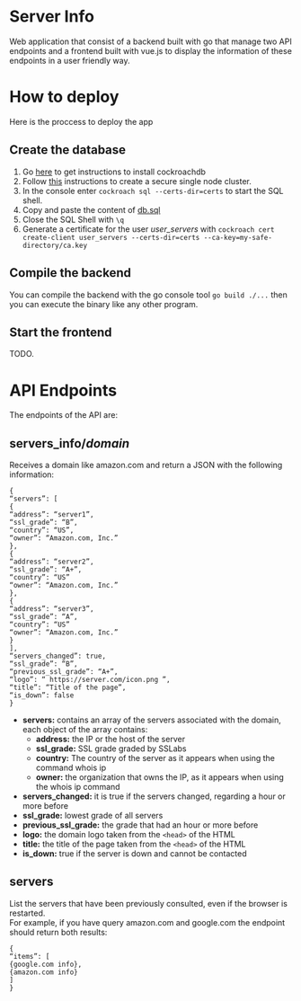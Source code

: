 
# Server Info

Web application that consist of a backend built with go that manage two API endpoints and a frontend built with vue.js  to display the information of these endpoints in a user friendly way.


# How to deploy

Here is the proccess to deploy the app

## Create the database

 1. Go [here](https://www.cockroachlabs.com/docs/stable/install-cockroachdb-linux.html) to get instructions to install cockroachdb 
 2. Follow [this](https://www.cockroachlabs.com/docs/stable/cockroach-start-single-node.html#start-a-single-node-cluster) instructions to create a secure single node cluster.
 3. In the console enter `cockroach sql --certs-dir=certs` to start the SQL shell.
4. Copy and paste the content of [db.sql](https://github.com/JuanJTorres11/Server_Info/blob/master/db.sql)
5. Close the SQL Shell with `\q`
6. Generate a certificate for the user *user_servers* with `cockroach cert create-client user_servers --certs-dir=certs --ca-key=my-safe-directory/ca.key`

## Compile the backend

You can compile the backend with the go console tool `go build ./...` then you can execute the binary like any other program.

## Start the frontend

TODO.

# API Endpoints
The endpoints of the API are:

## servers_info/*domain*
Receives a domain  like amazon.com and return a JSON with the following information:

    {
    “servers”: [
    {
    “address”: “server1”,
    “ssl_grade”: “B”,
    “country”: “US”,
    “owner”: “Amazon.com, Inc.”
    },
    {
    “address”: “server2”,
    “ssl_grade”: “A+”,
    “country”: “US”
    “owner”: “Amazon.com, Inc.”
    },
    {
    “address”: “server3”,
    “ssl_grade”: “A”,
    “country”: “US”
    “owner”: “Amazon.com, Inc.”
    }
    ],
    “servers_changed”: true,
    “ssl_grade”: “B”,
    “previous_ssl_grade”: “A+”,
    “logo”: “ https://server.com/icon.png ”,
    “title”: “Title of the page”,
    “is_down”: false
    }

- **servers:** contains an array of the servers associated with the domain, each object  of the array contains:
	- **address:** the IP or the host of the server  
	- **ssl_grade:** SSL grade graded by SSLabs  
	- **country:** The country of the server as it appears when using the command  whois ip
	- **owner:** the organization that owns the IP, as it appears when using the  whois ip command  
- **servers_changed:** it is true if the servers changed, regarding a  hour or more before  
- **ssl_grade:** lowest grade of all servers  
- **previous_ssl_grade:** the grade that had an hour or more before  
- **logo:** the domain logo taken from the `<head>` of the HTML  
- **title:** the title of the page taken from the `<head>` of the HTML  
- **is_down:** true if the server is down and cannot be contacted

## servers

List the servers that have been previously consulted,  even if the browser is restarted.  
For example, if you have query amazon.com and google.com the endpoint should return both results:

    {
    “items”: [
    {google.com info},
    {amazon.com info}
    ]
    }

